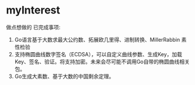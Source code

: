 # myInterest
做点想做的
已完成事项:
1. Go语言基于大数求最大公约数、拓展欧几里得、进制转换、MillerRabbin 素性检验
2. 支持椭圆曲线数字签名（ECDSA），可以自定义曲线参数、生成Key，加载Key、签名、验证。将支持加密。未来会尽可能不调用Go自带的椭圆曲线相关包。
3. Go生成大素数、基于大数的中国剩余定理。
